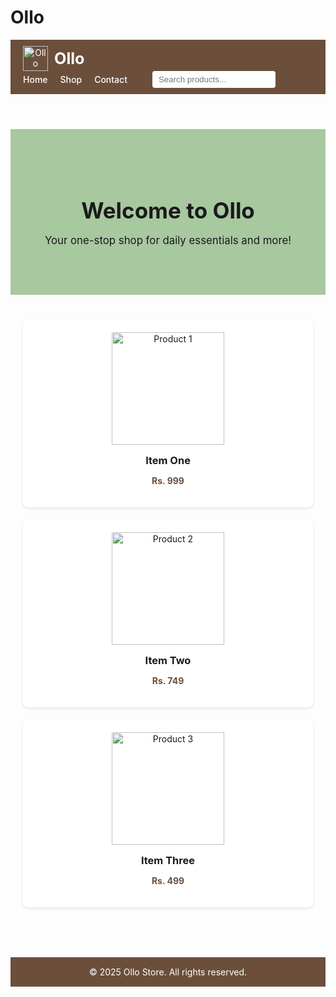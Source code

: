# Ollo
<!DOCTYPE html>
<html lang="en">
<head>
  <meta charset="UTF-8" />
  <meta name="viewport" content="width=device-width, initial-scale=1.0"/>
  <title>Ollo - General Store</title>
  <style>
    :root {
      --matcha: #a8c8a0;
      --mocha: #6b4f3b;
      --bg-light: #f9f9f9;
      --text-dark: #333;
    }

    body {
      margin: 0;
      font-family: 'Segoe UI', sans-serif;
      background-color: var(--bg-light);
      color: var(--text-dark);
    }

    header {
      background-color: var(--mocha);
      padding: 10px 20px;
      color: white;
      display: flex;
      justify-content: space-between;
      align-items: center;
      flex-wrap: wrap;
    }

    .logo {
      display: flex;
      align-items: center;
    }

    .logo img {
      width: 40px;
      height: 40px;
      margin-right: 10px;
    }

    .logo h1 {
      margin: 0;
      font-size: 1.8em;
    }

    nav {
      display: flex;
      align-items: center;
      gap: 20px;
    }

    nav a {
      color: white;
      text-decoration: none;
      font-weight: 500;
    }

    .search-bar {
      margin-left: 20px;
    }

    .search-bar input {
      padding: 6px 10px;
      border: none;
      border-radius: 4px;
      outline: none;
    }

    .hero {
      background-color: var(--matcha);
      padding: 60px 20px;
      text-align: center;
    }

    .hero h2 {
      font-size: 2.5em;
      margin-bottom: 10px;
    }

    .hero p {
      font-size: 1.2em;
    }

    .products {
      display: grid;
      grid-template-columns: repeat(auto-fit, minmax(250px, 1fr));
      gap: 20px;
      padding: 40px 20px;
    }

    .product {
      background: white;
      border-radius: 8px;
      padding: 20px;
      text-align: center;
      box-shadow: 0 2px 5px rgba(0,0,0,0.1);
    }

    .product img {
      max-width: 100%;
      height: 180px;
      object-fit: contain;
    }

    .product h3 {
      margin: 15px 0 10px;
    }

    .product p {
      color: var(--mocha);
      font-weight: bold;
    }

    footer {
      background-color: var(--mocha);
      color: white;
      text-align: center;
      padding: 15px;
      margin-top: 40px;
    }

    @media (max-width: 768px) {
      header {
        flex-direction: column;
        align-items: flex-start;
      }

      nav {
        margin-top: 10px;
        flex-wrap: wrap;
        gap: 10px;
      }

      .search-bar {
        margin-top: 10px;
        margin-left: 0;
      }

      .hero h2 {
        font-size: 2em;
      }

      .logo h1 {
        font-size: 1.5em;
      }
    }
  </style>
</head>
<body>

  <header>
    <div class="logo">
      <img src="https://via.placeholder.com/40x40?text=O" alt="Ollo Logo" />
      <h1>Ollo</h1>
    </div>
    <nav>
      <a href="#">Home</a>
      <a href="#">Shop</a>
      <a href="#">Contact</a>
      <div class="search-bar">
        <input type="text" placeholder="Search products..." />
      </div>
    </nav>
  </header>

  <section class="hero">
    <h2>Welcome to Ollo</h2>
    <p>Your one-stop shop for daily essentials and more!</p>
  </section>

  <section class="products">
    <div class="product">
      <img src="https://via.placeholder.com/200x180?text=Item+1" alt="Product 1">
      <h3>Item One</h3>
      <p>Rs. 999</p>
    </div>
    <div class="product">
      <img src="https://via.placeholder.com/200x180?text=Item+2" alt="Product 2">
      <h3>Item Two</h3>
      <p>Rs. 749</p>
    </div>
    <div class="product">
      <img src="https://via.placeholder.com/200x180?text=Item+3" alt="Product 3">
      <h3>Item Three</h3>
      <p>Rs. 499</p>
    </div>
  </section>

  <footer>
    &copy; 2025 Ollo Store. All rights reserved.
  </footer>

</body>
</html>

